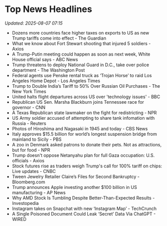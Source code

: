 # Top News Headlines

_Updated: 2025-08-07 07:15_

- Dozens more countries face higher taxes on exports to US as new Trump tariffs come into effect - The Guardian
- What we know about Fort Stewart shooting that injured 5 soldiers - Axios
- A Trump-Putin meeting could happen as soon as next week, White House official says - ABC News
- Trump threatens to deploy National Guard in D.C., take over police department - The Washington Post
- Federal agents use Penske rental truck as ‘Trojan Horse’ to raid Los Angeles Home Depot - Los Angeles Times
- Trump to Double India’s Tariff to 50% Over Russian Oil Purchases - The New York Times
- United halts flight departures across US over 'technology issues' - BBC
- Republican US Sen. Marsha Blackburn joins Tennessee race for governor - CNN
- A Texas Republican state lawmaker on the fight for redistricting - NPR
- US Army soldier accused of attempting to share tank infomation with Russia - Reuters
- Photos of Hiroshima and Nagasaki in 1945 and today - CBS News
- Italy approves $15.5 billion for world’s longest suspension bridge from mainland to Sicily - PBS
- A zoo in Denmark asked patrons to donate their pets. Not as attractions, but for food - NPR
- Trump doesn't oppose Netanyahu plan for full Gaza occupation: U.S. officials - Axios
- Stock futures rise as traders weigh Trump's call for 100% tariff on chips: Live updates - CNBC
- Tween Jewelry Retailer Claire’s Files for Second Bankruptcy - Bloomberg.com
- Trump announces Apple investing another $100 billion in US manufacturing - AP News
- Why AMD Stock Is Tumbling Despite Better-Than-Expected Results - Investopedia
- Instagram takes on Snapchat with new ‘Instagram Map’ - TechCrunch
- A Single Poisoned Document Could Leak ‘Secret’ Data Via ChatGPT - WIRED